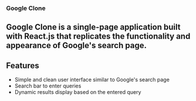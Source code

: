 ### Google Clone 

## Google Clone is a single-page application built with React.js that replicates the functionality and appearance of Google's search page.

## Features
* Simple and clean user interface similar to Google's search page
* Search bar to enter queries
* Dynamic results display based on the entered query


